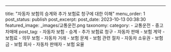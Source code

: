 ---
title: "자동차 보험의 승계와 추가 보험료 청구에 대한 이해"
menu_order: 1
post_status: publish
post_excerpt: 
post_date: 2023-10-13 00:38:30
featured_image: _images/교통운전.png
taxonomy:
    category:
        - 교통운전
        - 중고차매매
    post_tag:
        - 자동차 보험
        -  승계
        -  추가 보험료 청구
        -  자동차 판매
        -  보험 계약
        -  보험료
        -  의무 보험
        -  자동차 거래
        -  보험 문제
        -  보험 관련 절차
        -  자동차 소유권
        -  보험금
        -  보험 회사
        -  자동차 판매자
        -  보험 요율

